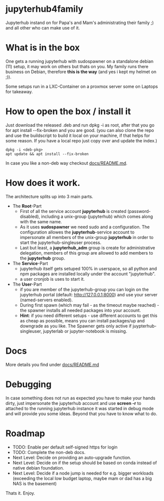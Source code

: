 # jupyterhub4family
Jupyterhub instand on for Papa's and Mam's administrating their family ;) and all other who can make use of it.

# What is in the box
One gets a running jupyterhub with sudospawner on a standalone debian (11) setup, it may work on others but thats on you.
My family runs there business on Debian, therefore **this is the way** (and yes i kept my helmet on ;)). 

Some setups run in a LXC-Container on a proxmox server some on Laptops for takeaway.

# How to open the box / install it

Just download the released .deb and run dpkg -i as root, after that you go for apt install --fix-broken and you are good.
(you can also clone the repo and use the buildscript to build it local on your machine, if that helps for some reason. If you have a local repo just copy over and update the index.)

```
dpkg -i <deb-pkg>
apt update && apt install --fix-broken
```

In case you like a non-deb way checkout [docs/README.md](docs/README.md).

# How does it work.
The architecture splits up into 3 main parts.

- The **Root**-Part
    - First of all the service account **jupyterhub** is created (password-disabled), including a unix-group (jupyterhub) which comes along with the same name.
    - As it uses **sudospawner** we need sudo and a configuration. The configuration allowes the **jupyterhub**-service account to impersonate all members of the unix-group **jupyterhub** in order to start the jupyterhub-singleuser process.
    - Last but least, a **jupyterhub_adm** group is create for administrative delegation, members of this group are allowed to add members to the **jupyterhub** group.
- The **Service**-Part
    - jupyterhub itself gets setuped 100% in userspace, so all python and npm packages are installed locally under the account "jupyterhub".
    - a user cronjob is uses to start it.
- The **User**-Part
    - if you are member of the jupyterhub-group you can login on the jupyterhub portal (default: http://127.0.0.1:8000) and use your server (named-servers enabled). 
    - During first spawn (which may fail - as the timeout maybe reached) - the spawner installs all needed packages into your account.
    - **Hint**: if you need different setups - use different accounts to get this as cheap as possible, means you can install packages/up and downgrade as you like. The Spawner gets only active if juypterhub-singleuser, jupyterlab or jupyter-notebook is missing.

# Docs

More details you find under [docs/README.md](docs/README.md)

# Debugging

In case something does not run as expected you have to make your hands dirty, just impersonate the jupyterhub account and use **screen -r** to attached to the running jupyterhub instance it was started in debug mode and will provide you some ideas. Beyond that you have to know what to do.

# Roadmap

- TODO: Enable per default self-signed https for login
- TODO: Complete the non-deb docs.
- Next Level: Decide on providing an auto-upgrade function.
- Next Level: Decide on if the setup should be based on conda instead of native debian foundation.
- Next Level: Decide if a node jump is needed for e.g. bigger workloads (exceeding the local low budget laptop, maybe mam or dad has a big NAS is the basement)

Thats it.
Enjoy.